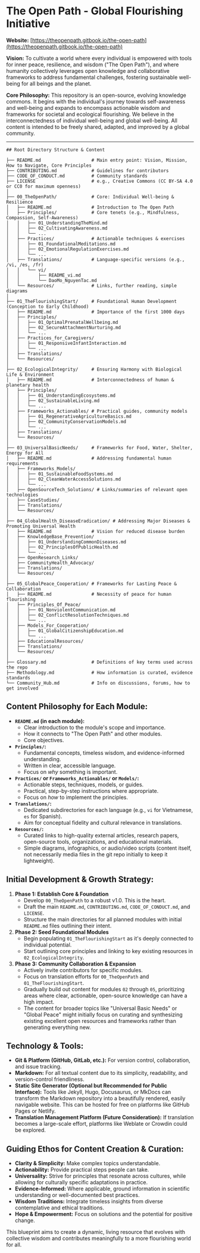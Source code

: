 # The Open Path - Global Flourishing Initiative

**Website:** [https://theopenpath.gitbook.io/the-open-path](https://theopenpath.gitbook.io/the-open-path)

**Vision:** To cultivate a world where every individual is empowered with tools for inner peace, resilience, and wisdom ("The Open Path"), and where humanity collectively leverages open knowledge and collaborative frameworks to address fundamental challenges, fostering sustainable well-being for all beings and the planet.

**Core Philosophy:**
This repository is an open-source, evolving knowledge commons. It begins with the individual's journey towards self-awareness and well-being and expands to encompass actionable wisdom and frameworks for societal and ecological flourishing. We believe in the interconnectedness of individual well-being and global well-being. All content is intended to be freely shared, adapted, and improved by a global community.

---
```
## Root Directory Structure & Content

├── README.md                   # Main entry point: Vision, Mission, How to Navigate, Core Principles
├── CONTRIBUTING.md             # Guidelines for contributors
├── CODE_OF_CONDUCT.md          # Community standards
├── LICENSE                     # e.g., Creative Commons (CC BY-SA 4.0 or CC0 for maximum openness)
│
├── 00_TheOpenPath/             # Core: Individual Well-being & Resilience
│   ├── README.md               # Introduction to The Open Path
│   ├── Principles/             # Core tenets (e.g., Mindfulness, Compassion, Self-Awareness)
│   │   ├── 01_UnderstandingTheMind.md
│   │   ├── 02_CultivatingAwareness.md
│   │   └── ...
│   ├── Practices/              # Actionable techniques & exercises
│   │   ├── 01_FoundationalMeditations.md
│   │   ├── 02_EmotionalRegulationExercises.md
│   │   └── ...
│   ├── Translations/           # Language-specific versions (e.g., /vi, /es, /fr)
│   │   └── vi/
│   │       ├── README_vi.md
│   │       └── DaoMo_NguyenTac.md
│   └── Resources/              # Links, further reading, simple diagrams
│
├── 01_TheFlourishingStart/     # Foundational Human Development (Conception to Early Childhood)
│   ├── README.md               # Importance of the first 1000 days
│   ├── Principles/
│   │   ├── 01_OptimalPrenatalWellbeing.md
│   │   ├── 02_SecureAttachmentNurturing.md
│   │   └── ...
│   ├── Practices_for_Caregivers/
│   │   ├── 01_ResponsiveInfantInteraction.md
│   │   └── ...
│   ├── Translations/
│   └── Resources/
│
├── 02_EcologicalIntegrity/     # Ensuring Harmony with Biological Life & Environment
│   ├── README.md               # Interconnectedness of human & planetary health
│   ├── Principles/
│   │   ├── 01_UnderstandingEcosystems.md
│   │   ├── 02_SustainableLiving.md
│   │   └── ...
│   ├── Frameworks_Actionables/ # Practical guides, community models
│   │   ├── 01_RegenerativeAgricultureBasics.md
│   │   ├── 02_CommunityConservationModels.md
│   │   └── ...
│   ├── Translations/
│   └── Resources/
│
├── 03_UniversalBasicNeeds/     # Frameworks for Food, Water, Shelter, Energy for All
│   ├── README.md               # Addressing fundamental human requirements
│   ├── Frameworks_Models/
│   │   ├── 01_SustainableFoodSystems.md
│   │   ├── 02_CleanWaterAccessSolutions.md
│   │   └── ...
│   ├── OpenSourceTech_Solutions/ # Links/summaries of relevant open technologies
│   ├── CaseStudies/
│   ├── Translations/
│   └── Resources/
│
├── 04_GlobalHealth_DiseaseEradication/ # Addressing Major Diseases & Promoting Universal Health
│   ├── README.md               # Vision for reduced disease burden
│   ├── KnowledgeBase_Prevention/
│   │   ├── 01_UnderstandingCommonDiseases.md
│   │   ├── 02_PrinciplesOfPublicHealth.md
│   │   └── ...
│   ├── OpenResearch_Links/
│   ├── CommunityHealth_Advocacy/
│   ├── Translations/
│   └── Resources/
│
├── 05_GlobalPeace_Cooperation/ # Frameworks for Lasting Peace & Collaboration
│   ├── README.md               # Necessity of peace for human flourishing
│   ├── Principles_Of_Peace/
│   │   ├── 01_NonviolentCommunication.md
│   │   ├── 02_ConflictResolutionTechniques.md
│   │   └── ...
│   ├── Models_For_Cooperation/
│   │   ├── 01_GlobalCitizenshipEducation.md
│   │   └── ...
│   ├── EducationalResources/
│   ├── Translations/
│   └── Resources/
│
├── Glossary.md                 # Definitions of key terms used across the repo
├── Methodology.md              # How information is curated, evidence standards
└── Community_Hub.md            # Info on discussions, forums, how to get involved
```
## Content Philosophy for Each Module:

* **`README.md` (in each module):**
    * Clear introduction to the module's scope and importance.
    * How it connects to "The Open Path" and other modules.
    * Core objectives.
* **`Principles/`:**
    * Fundamental concepts, timeless wisdom, and evidence-informed understanding.
    * Written in clear, accessible language.
    * Focus on *why* something is important.
* **`Practices/` or `Frameworks_Actionables/` or `Models/`:**
    * Actionable steps, techniques, models, or guides.
    * Practical, step-by-step instructions where appropriate.
    * Focus on *how* to implement the principles.
* **`Translations/`:**
    * Dedicated subdirectories for each language (e.g., `vi` for Vietnamese, `es` for Spanish).
    * Aim for conceptual fidelity and cultural relevance in translations.
* **`Resources/`:**
    * Curated links to high-quality external articles, research papers, open-source tools, organizations, and educational materials.
    * Simple diagrams, infographics, or audio/video scripts (content itself, not necessarily media files in the git repo initially to keep it lightweight).

## Initial Development & Growth Strategy:

1.  **Phase 1: Establish Core & Foundation**
    * Develop `00_TheOpenPath` to a robust v1.0. This is the heart.
    * Draft the main `README.md`, `CONTRIBUTING.md`, `CODE_OF_CONDUCT.md`, and `LICENSE`.
    * Structure the main directories for all planned modules with initial `README.md` files outlining their intent.
2.  **Phase 2: Seed Foundational Modules**
    * Begin populating `01_TheFlourishingStart` as it's deeply connected to individual potential.
    * Start outlining core principles and linking to key existing resources in `02_EcologicalIntegrity`.
3.  **Phase 3: Community Collaboration & Expansion**
    * Actively invite contributors for specific modules.
    * Focus on translation efforts for `00_TheOpenPath` and `01_TheFlourishingStart`.
    * Gradually build out content for modules `02` through `05`, prioritizing areas where clear, actionable, open-source knowledge can have a high impact.
    * The content for broader topics like "Universal Basic Needs" or "Global Peace" might initially focus on curating and synthesizing existing excellent open resources and frameworks rather than generating everything new.

## Technology & Tools:

* **Git & Platform (GitHub, GitLab, etc.):** For version control, collaboration, and issue tracking.
* **Markdown:** For all textual content due to its simplicity, readability, and version-control friendliness.
* **Static Site Generator (Optional but Recommended for Public Interface):** Tools like Jekyll, Hugo, Docusaurus, or MkDocs can transform the Markdown repository into a beautifully rendered, easily navigable website. This can be hosted for free on platforms like GitHub Pages or Netlify.
* **Translation Management Platform (Future Consideration):** If translation becomes a large-scale effort, platforms like Weblate or Crowdin could be explored.

## Guiding Ethos for Content Creation & Curation:

* **Clarity & Simplicity:** Make complex topics understandable.
* **Actionability:** Provide practical steps people can take.
* **Universality:** Strive for principles that resonate across cultures, while allowing for culturally specific adaptations in practice.
* **Evidence-Informed:** Where applicable, ground information in scientific understanding or well-documented best practices.
* **Wisdom Traditions:** Integrate timeless insights from diverse contemplative and ethical traditions.
* **Hope & Empowerment:** Focus on solutions and the potential for positive change.

This blueprint aims to create a dynamic, living resource that evolves with collective wisdom and contributes meaningfully to a more flourishing world for all.

